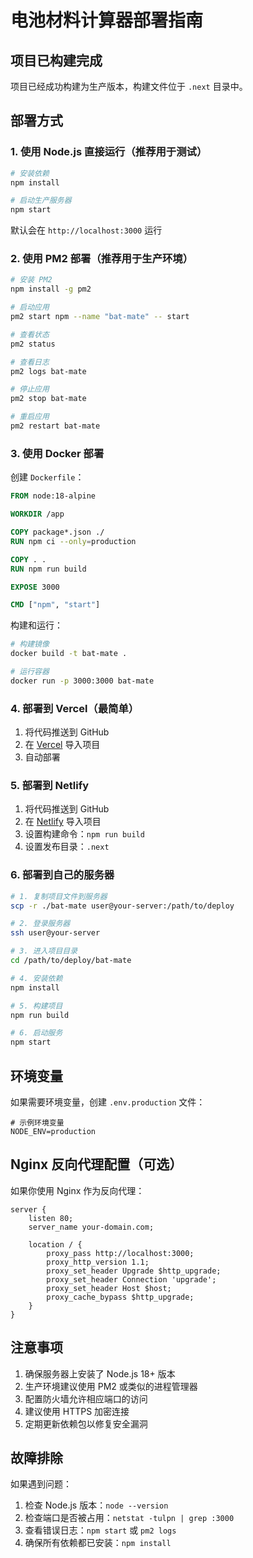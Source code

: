 # 电池材料计算器部署指南

## 项目已构建完成

项目已经成功构建为生产版本，构建文件位于 `.next` 目录中。

## 部署方式

### 1. 使用 Node.js 直接运行（推荐用于测试）

```bash
# 安装依赖
npm install

# 启动生产服务器
npm start
```

默认会在 `http://localhost:3000` 运行

### 2. 使用 PM2 部署（推荐用于生产环境）

```bash
# 安装 PM2
npm install -g pm2

# 启动应用
pm2 start npm --name "bat-mate" -- start

# 查看状态
pm2 status

# 查看日志
pm2 logs bat-mate

# 停止应用
pm2 stop bat-mate

# 重启应用
pm2 restart bat-mate
```

### 3. 使用 Docker 部署

创建 `Dockerfile`：

```dockerfile
FROM node:18-alpine

WORKDIR /app

COPY package*.json ./
RUN npm ci --only=production

COPY . .
RUN npm run build

EXPOSE 3000

CMD ["npm", "start"]
```

构建和运行：

```bash
# 构建镜像
docker build -t bat-mate .

# 运行容器
docker run -p 3000:3000 bat-mate
```

### 4. 部署到 Vercel（最简单）

1. 将代码推送到 GitHub
2. 在 [Vercel](https://vercel.com) 导入项目
3. 自动部署

### 5. 部署到 Netlify

1. 将代码推送到 GitHub
2. 在 [Netlify](https://netlify.com) 导入项目
3. 设置构建命令：`npm run build`
4. 设置发布目录：`.next`

### 6. 部署到自己的服务器

```bash
# 1. 复制项目文件到服务器
scp -r ./bat-mate user@your-server:/path/to/deploy

# 2. 登录服务器
ssh user@your-server

# 3. 进入项目目录
cd /path/to/deploy/bat-mate

# 4. 安装依赖
npm install

# 5. 构建项目
npm run build

# 6. 启动服务
npm start
```

## 环境变量

如果需要环境变量，创建 `.env.production` 文件：

```env
# 示例环境变量
NODE_ENV=production
```

## Nginx 反向代理配置（可选）

如果你使用 Nginx 作为反向代理：

```nginx
server {
    listen 80;
    server_name your-domain.com;

    location / {
        proxy_pass http://localhost:3000;
        proxy_http_version 1.1;
        proxy_set_header Upgrade $http_upgrade;
        proxy_set_header Connection 'upgrade';
        proxy_set_header Host $host;
        proxy_cache_bypass $http_upgrade;
    }
}
```

## 注意事项

1. 确保服务器上安装了 Node.js 18+ 版本
2. 生产环境建议使用 PM2 或类似的进程管理器
3. 配置防火墙允许相应端口的访问
4. 建议使用 HTTPS 加密连接
5. 定期更新依赖包以修复安全漏洞

## 故障排除

如果遇到问题：

1. 检查 Node.js 版本：`node --version`
2. 检查端口是否被占用：`netstat -tulpn | grep :3000`
3. 查看错误日志：`npm start` 或 `pm2 logs`
4. 确保所有依赖都已安装：`npm install`
